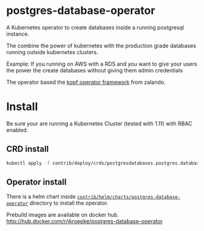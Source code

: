 # postgres-database-operator

A Kubernetes operator to create databases inside a running postgresql instance. 

The combine the power of kubernetes with the production grade databases running outside kubernetes clusters.

Example: If you running on AWS with a RDS and you want to give your users the power the create databases without giving
them admin credentials

The operator based the [kopf operator framework](https://github.com/zalando-incubator/kopf) from zalando.

# Install

Be sure your are running a Kubernetes Cluster (tested with 1.11) with RBAC enabled.

## CRD install

```bash
kubectl apply -f contrib/deploy/crds/postgresdatabases.postgres.database.k8s.jkroepke.de.yaml
```

## Operator install
There is a helm chart inside [`contrib/helm/charts/postgres-database-operator`](./contrib/helm/charts/postgres-database-operator) directory to install the operator.

Prebuild images are available on docker hub. http://hub.docker.com/r/jkroepke/postgres-database-operator
